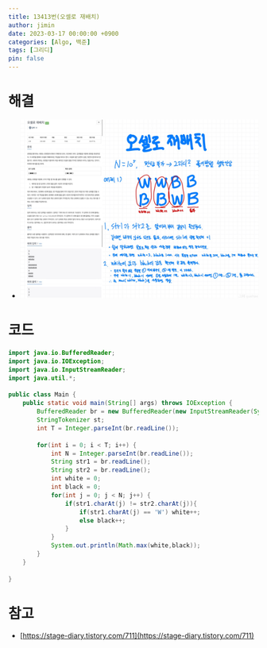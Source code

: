 ```yaml
---
title: 13413번(오셀로 재배치)
author: jimin
date: 2023-03-17 00:00:00 +0900
categories: [Algo, 백준]
tags: [그리디]
pin: false
---
```


# 해결

 - !["오셀로 재배치"](/assets/img/postpic/Algo/%EB%B0%B1%EC%A4%80/%EC%98%A4%EC%85%80%EB%A1%9C%20%EC%9E%AC%EB%B0%B0%EC%B9%98.jpeg)

# 코드

```java
import java.io.BufferedReader;
import java.io.IOException;
import java.io.InputStreamReader;
import java.util.*;

public class Main {
    public static void main(String[] args) throws IOException {
        BufferedReader br = new BufferedReader(new InputStreamReader(System.in));
        StringTokenizer st;
        int T = Integer.parseInt(br.readLine());

        for(int i = 0; i < T; i++) {
            int N = Integer.parseInt(br.readLine());
            String str1 = br.readLine();
            String str2 = br.readLine();
            int white = 0;
            int black = 0;
            for(int j = 0; j < N; j++) {
                if(str1.charAt(j) != str2.charAt(j)){
                    if(str1.charAt(j) == 'W') white++;
                    else black++;
                }
            }
            System.out.println(Math.max(white,black));
        }
    }

}

```

# 참고

 - [https://stage-diary.tistory.com/711](https://stage-diary.tistory.com/711)